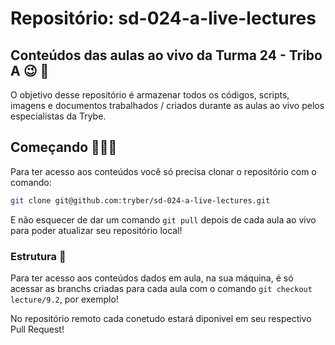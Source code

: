 # Repositório: sd-024-a-live-lectures

## Conteúdos das aulas ao vivo da Turma 24 - Tribo A 😉 🚀

O objetivo desse repositório é armazenar todos os códigos, scripts, imagens e documentos trabalhados / criados durante as aulas ao vivo pelos especialistas da Trybe.

## Começando 🧑🏻‍🏫

Para ter acesso aos conteúdos você só precisa clonar o repositório com o comando:

```sh
git clone git@github.com:tryber/sd-024-a-live-lectures.git
```
E não esquecer de dar um comando ``` git pull ``` depois de cada aula ao vivo para poder atualizar seu repositório local!

### Estrutura 👀

Para ter acesso aos conteúdos dados em aula, na sua máquina, é só acessar as branchs criadas para cada aula com o comando ``` git checkout lecture/9.2 ```, por exemplo!

No repositório remoto cada conetudo estará diponivel em seu respectivo Pull Request!
